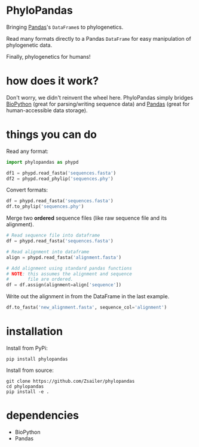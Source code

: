 # PhyloPandas

Bringing [Pandas](https://github.com/pandas-dev/pandas)'s `DataFrame`s to phylogenetics. 

Read many formats directly to a Pandas `DataFrame` for easy manipulation of phylogenetic data.

Finally, phylogenetics for humans!

# how does it work?

Don't worry, we didn't reinvent the wheel here. PhyloPandas simply bridges [BioPython](https://github.com/biopython/biopython) (great for parsing/writing sequence data) and [Pandas](https://github.com/pandas-dev/pandas) 
(great for human-accessible data storage).   

# things you can do

Read any format:

```python
import phylopandas as phypd

df1 = phypd.read_fasta('sequences.fasta')
df2 = phypd.read_phylip('sequences.phy')
```

Convert formats:

```python
df = phypd.read_fasta('sequences.fasta')
df.to_phylip('sequences.phy')
```

Merge two **ordered** sequence files (like raw sequence file and its alignment).

```python
# Read sequence file into dataframe
df = phypd.read_fasta('sequences.fasta')

# Read alignment into dataframe
align = phypd.read_fasta('alignment.fasta')

# Add alignment using standard pandas functions
# NOTE: this assumes the alignment and sequence
#       file are ordered.
df = df.assign(alignment=align['sequence'])
```

Write out the alignment in from the DataFrame in the last example.
```python
df.to_fasta('new_alignment.fasta', sequence_col='alignment')
``` 

# installation

Install from PyPi:

```
pip install phylopandas
```

Install from source:

```
git clone https://github.com/Zsailer/phylopandas
cd phylopandas
pip install -e .
```

# dependencies

* BioPython
* Pandas
